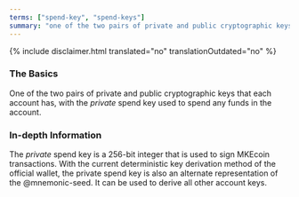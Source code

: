 ```yaml
---
terms: ["spend-key", "spend-keys"]
summary: "one of the two pairs of private and public cryptographic keys that each account has, with the *private* spend key used to spend any funds in the account"
---
```


 {% include disclaimer.html translated="no" translationOutdated="no" %}
### The Basics

One of the two pairs of private and public cryptographic keys that each account has, with the *private* spend key used to spend any funds in the account.

### In-depth Information

The *private* spend key is a 256-bit integer that is used to sign MKEcoin transactions. With the current deterministic key derivation method of the official wallet, the private spend key is also an alternate representation of the @mnemonic-seed. It can be used to derive all other account keys.


